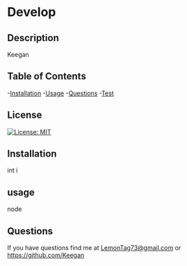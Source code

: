 # Develop 
 ## Description
 Keegan
## Table of Contents
-[Installation](installation)
-[Usage](usage)
-[Questions](questions)
-[Test](test)


## License
[![License: MIT](https://img.shields.io/badge/License-MIT-yellow.svg)](https://opensource.org/licenses/MIT)

## Installation
int i

## usage
node

## Questions 
If you have questions find me at LemonTag73@gmail.com or https://github.com/Keegan
